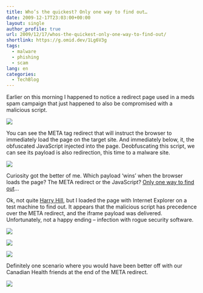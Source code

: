 ```yaml
---
title: Who’s the quickest? Only one way to find out…
date: 2009-12-17T23:03:00+00:00
layout: single
author_profile: true
url: 2009/12/17/whos-the-quickest-only-one-way-to-find-out/
shortlink: https://g.omid.dev/1Lg6V3g
tags:
  - malware
  - phishing
  - scam
lang: en
categories: 
  - TechBlog
---
```

Earlier on this morning I happened to notice a redirect page used in a meds spam campaign that just happened to also be compromised with a malicious script.

[![](http://1.bp.blogspot.com/_vaUVXcmC3OI/SyqtahliKbI/AAAAAAAAAY0/2_4bpHrklV0/s640/infmeds0.jpg)](http://1.bp.blogspot.com/_vaUVXcmC3OI/SyqtahliKbI/AAAAAAAAAY0/2_4bpHrklV0/s1600-h/infmeds0.jpg)

You can see the META tag redirect that will instruct the browser to immediately load the page on the target site. And immediately below, it, the obfuscated JavaScript injected into the page. Deobfuscating this script, we can see its payload is also redirection, this time to a malware site.

[![](http://4.bp.blogspot.com/_vaUVXcmC3OI/SyqtP9PcsLI/AAAAAAAAAYM/FBpiLcee-8o/s640/infmed0d.jpg)](http://4.bp.blogspot.com/_vaUVXcmC3OI/SyqtP9PcsLI/AAAAAAAAAYM/FBpiLcee-8o/s1600-h/infmed0d.jpg)

Curiosity got the better of me. Which payload ‘wins’ when the browser loads the page? The META redirect or the JavaScript? [Only one way to find out](http://en.wikipedia.org/wiki/Harry_Hill's_TV_Burp#Fights)…

Ok, not quite [Harry Hill](http://www.itv.com/entertainment/comedy/harryhillstvburp/default.html), but I loaded the page with Internet Explorer on a test machine to find out. It appears that the malicious script has precedence over the META redirect, and the iframe payload was delivered. Unfortunately, not a happy ending – infection with rogue security software.

[![](http://2.bp.blogspot.com/_vaUVXcmC3OI/SyqtSnuHqiI/AAAAAAAAAYc/kN3jy-GQmIA/s640/infmed1.jpg)](http://2.bp.blogspot.com/_vaUVXcmC3OI/SyqtSnuHqiI/AAAAAAAAAYc/kN3jy-GQmIA/s1600-h/infmed1.jpg)

[![](http://4.bp.blogspot.com/_vaUVXcmC3OI/SyqtTZqKYBI/AAAAAAAAAYk/l_Wm_WYAesU/s640/infmed2.jpg)](http://4.bp.blogspot.com/_vaUVXcmC3OI/SyqtTZqKYBI/AAAAAAAAAYk/l_Wm_WYAesU/s1600-h/infmed2.jpg)

[![](http://3.bp.blogspot.com/_vaUVXcmC3OI/SyqtWIIuFWI/AAAAAAAAAYs/EF6N9JLt2dg/s640/infmed4_sm.jpg)](http://3.bp.blogspot.com/_vaUVXcmC3OI/SyqtWIIuFWI/AAAAAAAAAYs/EF6N9JLt2dg/s1600-h/infmed4_sm.jpg)

Definitely one scenario where you would have been better off with our Canadian Health friends at the end of the META redirect.

[![](http://3.bp.blogspot.com/_vaUVXcmC3OI/SyqtSOfSLKI/AAAAAAAAAYU/0efyLk73RGc/s640/canhealth.jpg)](http://3.bp.blogspot.com/_vaUVXcmC3OI/SyqtSOfSLKI/AAAAAAAAAYU/0efyLk73RGc/s1600-h/canhealth.jpg)